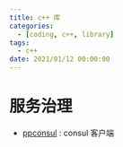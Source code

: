 ```yaml
---
title: c++ 库
categories: 
  - [coding, c++, library]
tags:
  - c++
date: 2021/01/12 00:00:00
---
```


# 服务治理

- [ppconsul](https://github.com/oliora/ppconsul) : consul 客户端

